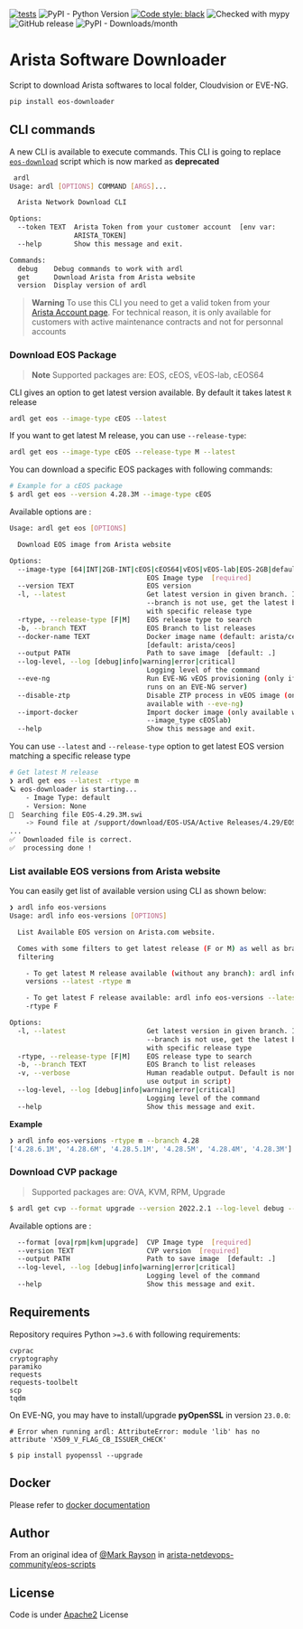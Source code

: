 [![tests](https://github.com/titom73/eos-downloader/actions/workflows/pr-management.yml/badge.svg?event=push)](https://github.com/titom73/eos-downloader/actions/workflows/pr-management.yml)
![PyPI - Python Version](https://img.shields.io/pypi/pyversions/eos-downloader)
[![Code style: black](https://img.shields.io/badge/code%20style-black-000000.svg)](https://github.com/psf/black)
![Checked with mypy](http://www.mypy-lang.org/static/mypy_badge.svg)
![GitHub release](https://img.shields.io/github/v/release/titom73/arista-downloader)
![PyPI - Downloads/month](https://img.shields.io/pypi/dm/eos-downloader)

<!--
[![pre-commit](https://img.shields.io/badge/pre--commit-enabled-brightgreen?logo=pre-commit&logoColor=white)](https://github.com/pre-commit/pre-commit)
!-->

# Arista Software Downloader

Script to download Arista softwares to local folder, Cloudvision or EVE-NG.

```bash
pip install eos-downloader
```

## CLI commands

A new CLI is available to execute commands. This CLI is going to replace [`eos-download`](./bin/README.md) script which is now marked as __deprecated__

```bash
 ardl
Usage: ardl [OPTIONS] COMMAND [ARGS]...

  Arista Network Download CLI

Options:
  --token TEXT  Arista Token from your customer account  [env var:
                ARISTA_TOKEN]
  --help        Show this message and exit.

Commands:
  debug    Debug commands to work with ardl
  get      Download Arista from Arista website
  version  Display version of ardl
```

> **Warning**
> To use this CLI you need to get a valid token from your [Arista Account page](https://www.arista.com/en/users/profile).
> For technical reason, it is only available for customers with active maintenance contracts and not for personnal accounts

### Download EOS Package

> **Note**
> Supported packages are: EOS, cEOS, vEOS-lab, cEOS64

CLI gives an option to get latest version available. By default it takes latest `R` release

```bash
ardl get eos --image-type cEOS --latest
```

If you want to get latest M release, you can use `--release-type`:

```bash
ardl get eos --image-type cEOS --release-type M --latest
```

You can download a specific EOS packages with following commands:

```bash
# Example for a cEOS package
$ ardl get eos --version 4.28.3M --image-type cEOS
```

Available options are :

```bash
Usage: ardl get eos [OPTIONS]

  Download EOS image from Arista website

Options:
  --image-type [64|INT|2GB-INT|cEOS|cEOS64|vEOS|vEOS-lab|EOS-2GB|default]
                                  EOS Image type  [required]
  --version TEXT                  EOS version
  -l, --latest                    Get latest version in given branch. If
                                  --branch is not use, get the latest branch
                                  with specific release type
  -rtype, --release-type [F|M]    EOS release type to search
  -b, --branch TEXT               EOS Branch to list releases
  --docker-name TEXT              Docker image name (default: arista/ceos)
                                  [default: arista/ceos]
  --output PATH                   Path to save image  [default: .]
  --log-level, --log [debug|info|warning|error|critical]
                                  Logging level of the command
  --eve-ng                        Run EVE-NG vEOS provisioning (only if CLI
                                  runs on an EVE-NG server)
  --disable-ztp                   Disable ZTP process in vEOS image (only
                                  available with --eve-ng)
  --import-docker                 Import docker image (only available with
                                  --image_type cEOSlab)
  --help                          Show this message and exit.
```

You can use `--latest` and `--release-type` option to get latest EOS version matching a specific release type

```bash
# Get latest M release
❯ ardl get eos --latest -rtype m
🪐 eos-downloader is starting...
    - Image Type: default
    - Version: None
🔎  Searching file EOS-4.29.3M.swi
    -> Found file at /support/download/EOS-USA/Active Releases/4.29/EOS-4.29.3M/EOS-4.29.3M.swi
...
✅  Downloaded file is correct.
✅  processing done !
```

### List available EOS versions from Arista website

You can easily get list of available version using CLI as shown below:

```bash
❯ ardl info eos-versions
Usage: ardl info eos-versions [OPTIONS]

  List Available EOS version on Arista.com website.

  Comes with some filters to get latest release (F or M) as well as branch
  filtering

    - To get latest M release available (without any branch): ardl info eos-
    versions --latest -rtype m

    - To get latest F release available: ardl info eos-versions --latest
    -rtype F

Options:
  -l, --latest                    Get latest version in given branch. If
                                  --branch is not use, get the latest branch
                                  with specific release type
  -rtype, --release-type [F|M]    EOS release type to search
  -b, --branch TEXT               EOS Branch to list releases
  -v, --verbose                   Human readable output. Default is none to
                                  use output in script)
  --log-level, --log [debug|info|warning|error|critical]
                                  Logging level of the command
  --help                          Show this message and exit.
```

__Example__

```bash
❯ ardl info eos-versions -rtype m --branch 4.28
['4.28.6.1M', '4.28.6M', '4.28.5.1M', '4.28.5M', '4.28.4M', '4.28.3M']
```

### Download CVP package

> Supported packages are: OVA, KVM, RPM, Upgrade

```bash
$ ardl get cvp --format upgrade --version 2022.2.1 --log-level debug --output ~/Downloads
```

Available options are :

```bash
  --format [ova|rpm|kvm|upgrade]  CVP Image type  [required]
  --version TEXT                  CVP version  [required]
  --output PATH                   Path to save image  [default: .]
  --log-level, --log [debug|info|warning|error|critical]
                                  Logging level of the command
  --help                          Show this message and exit.
```

## Requirements

Repository requires Python `>=3.6` with following requirements:

```requirements
cvprac
cryptography
paramiko
requests
requests-toolbelt
scp
tqdm
```

On EVE-NG, you may have to install/upgrade __pyOpenSSL__ in version `23.0.0`:

```
# Error when running ardl: AttributeError: module 'lib' has no attribute 'X509_V_FLAG_CB_ISSUER_CHECK'

$ pip install pyopenssl --upgrade
```

## Docker

Please refer to [docker documentation](docs/docker.md)

## Author

From an original idea of [@Mark Rayson](https://github.com/Sparky-python) in [arista-netdevops-community/eos-scripts](https://github.com/arista-netdevops-community/eos-scripts)

## License

Code is under [Apache2](LICENSE) License
